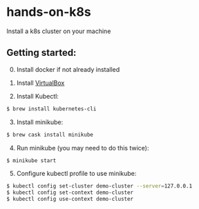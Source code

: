 # hands-on-k8s
Install a k8s cluster on your machine

## Getting started:

0) Install docker if not already installed

1) Install [VirtualBox](https://www.virtualbox.org/wiki/Downloads)

2) Install Kubectl:
```bash
$ brew install kubernetes-cli
```

3) Install minikube:
```bash
$ brew cask install minikube
```

4) Run minikube (you may need to do this twice):
```bash
$ minikube start
```

5) Configure kubectl profile to use minikube:
```bash
$ kubectl config set-cluster demo-cluster --server=127.0.0.1
$ kubectl config set-context demo-cluster
$ kubectl config use-context demo-cluster
```